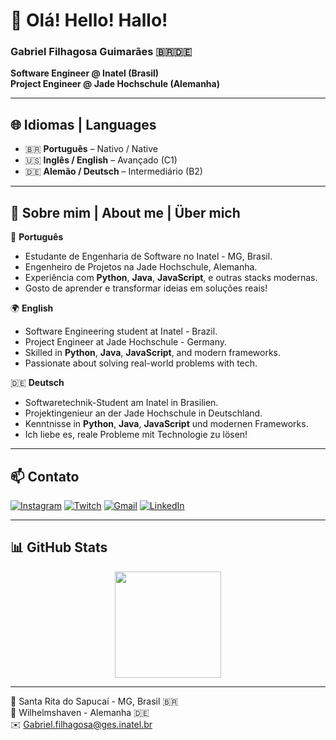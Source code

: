 # 👋 Olá! Hello! Hallo!

### Gabriel Filhagosa Guimarães 🇧🇷🇩🇪  
**Software Engineer @ Inatel (Brasil)**  
**Project Engineer @ Jade Hochschule (Alemanha)**  

---

## 🌐 Idiomas | Languages

- 🇧🇷 **Português** – Nativo / Native  
- 🇺🇸 **Inglês / English** – Avançado (C1)  
- 🇩🇪 **Alemão / Deutsch** – Intermediário (B2)

---

## 🧠 Sobre mim | About me | Über mich

🔧 **Português**  
- Estudante de Engenharia de Software no Inatel - MG, Brasil.  
- Engenheiro de Projetos na Jade Hochschule, Alemanha.  
- Experiência com **Python**, **Java**, **JavaScript**, e outras stacks modernas.  
- Gosto de aprender e transformar ideias em soluções reais!

🌍 **English**  
- Software Engineering student at Inatel - Brazil.  
- Project Engineer at Jade Hochschule - Germany.  
- Skilled in **Python**, **Java**, **JavaScript**, and modern frameworks.  
- Passionate about solving real-world problems with tech.

🇩🇪 **Deutsch**  
- Softwaretechnik-Student am Inatel in Brasilien.  
- Projektingenieur an der Jade Hochschule in Deutschland.  
- Kenntnisse in **Python**, **Java**, **JavaScript** und modernen Frameworks.  
- Ich liebe es, reale Probleme mit Technologie zu lösen!

---

## 📫 Contato

[![Instagram](https://img.shields.io/badge/-Instagram-%23E4405F?style=for-the-badge&logo=instagram&logoColor=white)](https://www.instagram.com/gabriel_guima12/)
[![Twitch](https://img.shields.io/badge/Twitch-9146FF?style=for-the-badge&logo=twitch&logoColor=white)](https://www.twitch.tv/guimatw)
[![Gmail](https://img.shields.io/badge/-Gmail-%23333?style=for-the-badge&logo=gmail&logoColor=white)](mailto:Gabriel.filhagosa@ges.inatel.br)
[![LinkedIn](https://img.shields.io/badge/-LinkedIn-%230077B5?style=for-the-badge&logo=linkedin&logoColor=white)](https://www.linkedin.com/in/seu-linkedin-aqui)

---

## 📊 GitHub Stats

<div align="center">
  <img height="170em" src="https://github-readme-stats.vercel.app/api/top-langs/?username=GabrielGuimaraes12&layout=compact&langs_count=7&theme=tokyonight"/>
</div>


---

📍 Santa Rita do Sapucaí - MG, Brasil 🇧🇷  
📍 Wilhelmshaven - Alemanha 🇩🇪  
✉️ Gabriel.filhagosa@ges.inatel.br

